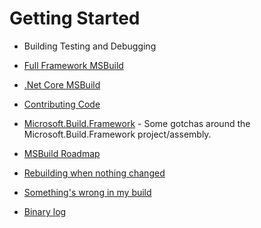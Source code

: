 # Getting Started

* Building Testing and Debugging
 * [Full Framework MSBuild](https://github.com/Microsoft/msbuild/wiki/Building-Testing-and-Debugging-on-Full-Framework-MSBuild)
 * [.Net Core MSBuild](https://github.com/Microsoft/msbuild/wiki/Building-Testing-and-Debugging-on-.Net-Core-MSBuild)
* [Contributing Code](Contributing-Code)
* [Microsoft.Build.Framework](Microsoft.Build.Framework) - Some gotchas around the Microsoft.Build.Framework project/assembly.
* [MSBuild Roadmap](Roadmap)

* [Rebuilding when nothing changed](Rebuilding-when-nothing-changed)
* [Something's wrong in my build](Something's-wrong-in-my-build)
* [Binary log](Binary-Log)